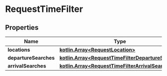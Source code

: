 
# RequestTimeFilter

## Properties
Name | Type | Description | Notes
------------ | ------------- | ------------- | -------------
**locations** | [**kotlin.Array&lt;RequestLocation&gt;**](RequestLocation.md) |  | 
**departureSearches** | [**kotlin.Array&lt;RequestTimeFilterDepartureSearch&gt;**](RequestTimeFilterDepartureSearch.md) |  |  [optional]
**arrivalSearches** | [**kotlin.Array&lt;RequestTimeFilterArrivalSearch&gt;**](RequestTimeFilterArrivalSearch.md) |  |  [optional]



